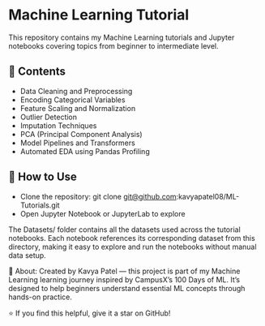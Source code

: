 # Machine Learning Tutorial

This repository contains my Machine Learning tutorials and Jupyter notebooks covering topics from beginner to intermediate level.  

## 📘 Contents
- Data Cleaning and Preprocessing
- Encoding Categorical Variables
- Feature Scaling and Normalization
- Outlier Detection
- Imputation Techniques
- PCA (Principal Component Analysis)
- Model Pipelines and Transformers
- Automated EDA using Pandas Profiling

## 🚀 How to Use
   - Clone the repository:
     git clone git@github.com:kavyapatel08/ML-Tutorials.git
   - Open Jupyter Notebook or JupyterLab to explore

The Datasets/ folder contains all the datasets used across the tutorial notebooks.
Each notebook references its corresponding dataset from this directory, making it easy to explore and run the notebooks without manual data setup.

🧠 About: 
Created by Kavya Patel — this project is part of my Machine Learning learning journey inspired by CampusX’s 100 Days of ML.
It’s designed to help beginners understand essential ML concepts through hands-on practice.

⭐ If you find this helpful, give it a star on GitHub!

